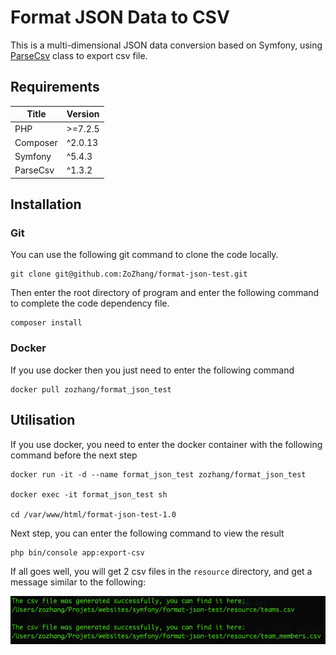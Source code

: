 # Format JSON Data to CSV
This is a multi-dimensional JSON data conversion based on Symfony, using [ParseCsv](parsecsv) class to export csv file.

[parsecsv]: http://en.wikipedia.org/wiki/Comma-separated_values

## Requirements
| Title | Version |
|----------------------|------------------|
| PHP      | \>=7.2.5  |
| Composer | \^2.0.13  |
| Symfony  | \^5.4.3   |
| ParseCsv | \^1.3.2   |

## Installation

### Git
You can use the following git command to clone the code locally.
```
git clone git@github.com:ZoZhang/format-json-test.git
```
Then enter the root directory of program and enter the following command to complete the code dependency file.
```
composer install
```

### Docker
If you use docker then you just need to enter the following command
```
docker pull zozhang/format_json_test
```

## Utilisation
If you use docker, you need to enter the docker container with the following command before the next step

```
docker run -it -d --name format_json_test zozhang/format_json_test

docker exec -it format_json_test sh

cd /var/www/html/format-json-test-1.0
```

Next step, you can enter the following command to view the result

```
php bin/console app:export-csv
```

If all goes well, you will get 2 csv files in the `resource` directory, and get a message similar to the following:

![](docs/msg.jpg)

